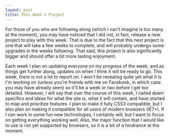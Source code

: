 ```yaml
---
layout: post
title: This Week's Project
---
```

For those of you who are following along (which I can't imagine is too many at the moment), you may have noticed that I did not, in fact, release a new project to play with this week. That is due to the fact that this next project is one that will take a few weeks to complete, and will probably undergo some upgrades in the weeks following. That said, this project is also significantly bigger and should offer a bit more lasting enjoyment.

Each week I plan on updating everyone on my progress of the week, and as things get further along, updates on when I think it will be ready to go. This week, there is not a lot to report on. I won't be revealing quite yet what it is I'm working on (unless you're friends with me on Facebook, in which case you may have already seen) so it'll be a week or two before I get too detailed. However, I will say that over the course of this week, I nailed down specifics and ideas for what the site is, what it will contain, and have started to map and prioritize features. I plan to make it fully CSS3 compatible, but I also plan on making it compatible for all users of modern browsers (IE7+). If I can work in some fun new technologies, I certainly will, but I want to focus on getting everything working well. Also, the major function that I would like to use is not yet supported by browsers, so it is a bit of a hindrance at the moment.
